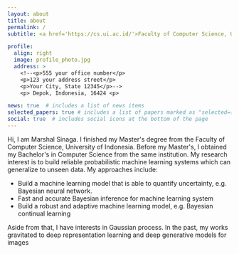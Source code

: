 ```yaml
---
layout: about
title: about
permalink: /
subtitle: <a href='https://cs.ui.ac.id/'>Faculty of Computer Science, University of Indonesia</a>

profile:
  align: right
  image: profile_photo.jpg
  address: >
    <!--<p>555 your office number</p>
    <p>123 your address street</p>
    <p>Your City, State 12345</p>-->
    <p> Depok, Indonesia, 16424 <p>

news: true  # includes a list of news items
selected_papers: true # includes a list of papers marked as "selected={true}"
social: true  # includes social icons at the bottom of the page
---
```


Hi, I am Marshal Sinaga. I finished my Master's degree from the Faculty of Computer Science, University of Indonesia. Before my Master's, I obtained my Bachelor's in Computer Science from the same institution. My research interest is to build reliable probabilistic machine learning systems which can generalize to unseen data. My approaches include:

- Build a machine learning model that is able to quantify uncertainty, e.g. Bayesian neural network.
- Fast and accurate Bayesian inference for machine learning system
- Build a robust and adaptive machine learning model, e.g. Bayesian continual learning

Aside from that, I have interests in Gaussian process. In the past, my works gravitated to deep representation learning and deep generative models for images

<!--[Curiculum Vitae](https://www.dropbox.com/home?preview=CV+latex.pdf)-->
